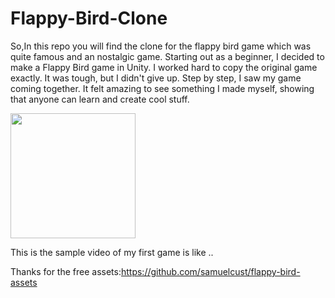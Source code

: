 # Flappy-Bird-Clone

So,In this repo you will find the clone for the flappy bird game which was quite famous and an nostalgic game.
Starting out as a beginner, I decided to make a Flappy Bird game in Unity. I worked hard to copy the original game exactly. It was tough, but I didn't give up. Step by step, I saw my game coming together. It felt amazing to see something I made myself, showing that anyone can learn and create cool stuff.

<img src="https://github.com/sristtii/Flappy-Bird-Clone/assets/164138706/d2c9a8fb-f449-41a3-a3a8-73098a524be0" width="200" >

This is the sample video of my first game is like ..

Thanks for the free assets:https://github.com/samuelcust/flappy-bird-assets
